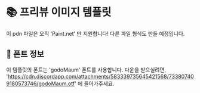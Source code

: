 # 📚 프리뷰 이미지 템플릿
이 pdn 파일은 오직 'Paint.net' 만 지원합니다!
다른 파일 형식도 만들 예정입니다.

## 📑 폰트 정보
이 템플릿의 폰트는 'godoMaum' 폰트를 사용합니다.
다운을 받으실려면, 'https://cdn.discordapp.com/attachments/583339735645421568/733807409180573746/godoMaum.otf' 에 들어가주세요.